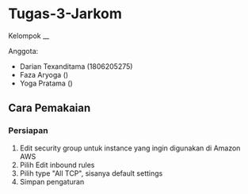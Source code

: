 # Tugas-3-Jarkom

Kelompok __

Anggota:

- Darian Texanditama (1806205275)
- Faza Aryoga ()
- Yoga Pratama ()

## Cara Pemakaian
### Persiapan
1. Edit security group untuk instance yang ingin digunakan di Amazon AWS
2. Pilih Edit inbound rules
3. Pilih type "All TCP", sisanya default settings
4. Simpan pengaturan
